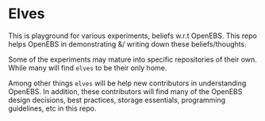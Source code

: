 # Elves

This is playground for various experiments, beliefs w.r.t OpenEBS. This repo 
helps OpenEBS in demonstrating &/ writing down these beliefs/thoughts.

Some of the experiments may mature into specific repositories of their own. While
many will find `elves` to be their only home.

Among other things `elves` will be help new contributors in understanding OpenEBS.
In addition, these contributors will find many of the OpenEBS design decisions, 
best practices, storage essentials, programming guidelines, etc in this repo.
